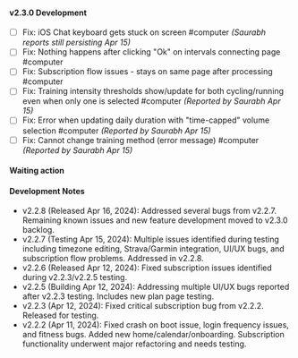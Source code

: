 #### v2.3.0 Development
- [ ] Fix: iOS Chat keyboard gets stuck on screen #computer *(Saurabh reports still persisting Apr 15)*
- [ ] Fix: Nothing happens after clicking "Ok" on intervals connecting page #computer
- [ ] Fix: Subscription flow issues - stays on same page after processing #computer
- [ ] Fix: Training intensity thresholds show/update for both cycling/running even when only one is selected #computer *(Reported by Saurabh Apr 15)*
- [ ] Fix: Error when updating daily duration with "time-capped" volume selection #computer *(Reported by Saurabh Apr 15)*
- [ ] Fix: Cannot change training method (error message) #computer *(Reported by Saurabh Apr 15)*

#### Waiting action


#### Development Notes
- v2.2.8 (Released Apr 16, 2024): Addressed several bugs from v2.2.7. Remaining known issues and new feature development moved to v2.3.0 backlog.
- v2.2.7 (Testing Apr 15, 2024): Multiple issues identified during testing including timezone editing, Strava/Garmin integration, UI/UX bugs, and subscription flow problems. Addressed in v2.2.8.
- v2.2.6 (Released Apr 12, 2024): Fixed subscription issues identified during v2.2.3/v2.2.5 testing.
- v2.2.5 (Building Apr 12, 2024): Addressing multiple UI/UX bugs reported after v2.2.3 testing. Includes new plan page testing.
- v2.2.3 (Apr 12, 2024): Fixed critical subscription bug from v2.2.2. Released for testing.
- v2.2.2 (Apr 11, 2024): Fixed crash on boot issue, login frequency issues, and fitness bugs. Added new home/calendar/onboarding. Subscription functionality underwent major refactoring and needs testing.